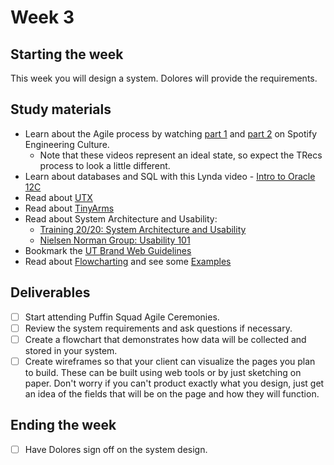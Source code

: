 # Week 3

## Starting the week
This week you will design a system. Dolores will provide the requirements.

## Study materials
- Learn about the Agile process by watching [part 1](https://labs.spotify.com/2014/03/27/spotify-engineering-culture-part-1/) and [part 2](https://labs.spotify.com/2014/03/27/spotify-engineering-culture-part-2/) on Spotify Engineering Culture.
    * Note that these videos represent an ideal state, so expect the TRecs process to look a little different.
- Learn about databases and SQL with this Lynda video - [Intro to Oracle 12C](https://www.lynda.com/Oracle-tutorials/Welcome/513600/603290-4.html)
- Read about [UTX](https://github.austin.utexas.edu/fish/pype-tools-utx)
- Read about [TinyArms](https://github.austin.utexas.edu/fish/pype-tools-tinyarms3)
- Read about System Architecture and Usability:
    * [Training 20/20: System Architecture and Usability](https://wikis.utexas.edu/display/training2020/System+Architecture+and+Usability)
    * [Nielsen Norman Group: Usability 101](https://www.nngroup.com/articles/usability-101-introduction-to-usability/)
- Bookmark the [UT Brand Web Guidelines](https://brand.utexas.edu/application/web-guidelines/)
- Read about [Flowcharting](https://wikis.utexas.edu/display/training2020/Flowcharting%3A+Basic+Symbols) and see some [Examples](https://wikis.utexas.edu/display/training2020/Flowchart+Samples)

## Deliverables
- [ ] Start attending Puffin Squad Agile Ceremonies.
- [ ] Review the system requirements and ask questions if necessary.
- [ ] Create a flowchart that demonstrates how data will be collected and stored in your system.
- [ ] Create wireframes so that your client can visualize the pages you plan to build. These can be built using web tools or by just sketching on paper. Don't worry if you can't product exactly what you design, just get an idea of the fields that will be on the page and how they will function.

## Ending the week
- [ ] Have Dolores sign off on the system design.

